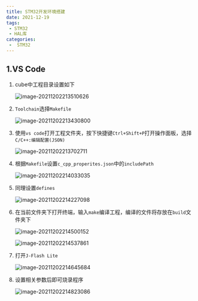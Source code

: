 ```yaml
---
title: STM32开发环境搭建
date: 2021-12-19
tags:
 - STM32
 - HAL库
categories:
 -  STM32
---
```


## 1.VS Code

1. cube中工程目录设置如下

   ![image-20211202213510626](https://s2.loli.net/2021/12/19/VkpbHesMGu7RCwT.png)

2. `Toolchain`选择`Makefile`

   ![image-20211202213430800](https://s2.loli.net/2021/12/19/jnliLJN1OIEsdeH.png)

3. 使用`vs code`打开工程文件夹，按下快捷键`Ctrl+Shift+P`打开操作面板，选择`C/C++:编辑配置(JSON)`

   ![image-20211202213702711](https://s2.loli.net/2021/12/19/mhnkQPtzj1BOs26.png)

4. 根据`Makefile`设置`c_cpp_properites.json`中的`includePath`

   ![image-20211202214033035](https://s2.loli.net/2021/12/19/VEga5qyuUQ9RCsh.png)

5. 同理设置`defines`

   ![image-20211202214227098](https://s2.loli.net/2021/12/19/u9UHyOZY6R2lBfn.png)

6. 在当前文件夹下打开终端，输入`make`编译工程，编译的文件将存放在`build`文件夹下

   ![image-20211202214500152](https://s2.loli.net/2021/12/19/8Rd1cqTFfSkmUQO.png)

   ![image-20211202214537861](https://s2.loli.net/2021/12/19/8EWIKkDsHMYUBmd.png)

7. 打开`J-Flash Lite`

   ![image-20211202214645684](https://s2.loli.net/2021/12/19/YmIHtjEKUbO2k4T.png)

8. 设置相关参数后即可烧录程序

   ![image-20211202214823086](https://s2.loli.net/2021/12/19/kfVAibhdtBnX3Zz.png)

